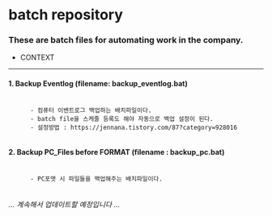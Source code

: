 # batch repository
### These are batch files for automating work in the company.


* CONTEXT
***
#### 1. Backup Eventlog (filename: backup_eventlog.bat) 
<PRE>
  <CODE>
      - 컴퓨터 이벤트로그 백업하는 배치파일이다.
      - batch file을 스케줄 등록도 해야 자동으로 백업 설정이 된다.
      - 설정방법 : https://jennana.tistory.com/87?category=928016
  </CODE>
</PRE>
#### 2. Backup PC_Files before FORMAT (filename : backup_pc.bat)
<PRE>
  <CODE>
      - PC포맷 시 파일들을 백업해주는 배치파일이다.
  </CODE>
</PRE>

###### ... 계속해서 업데이트할 예정입니다 ...


